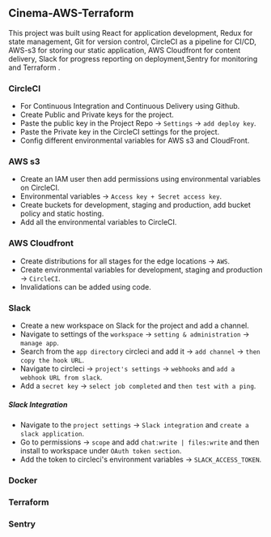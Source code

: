 ## Cinema-AWS-Terraform
This project was built using React for application development, Redux for state management, Git for version control, CircleCI as a pipeline for CI/CD, AWS-s3 for storing our static application, AWS Cloudfront for content delivery, Slack for progress reporting on deployment,Sentry for monitoring and Terraform .
### CircleCI
- For Continuous Integration and Continuous Delivery using Github.
- Create Public and Private keys for the project.
- Paste the public key in the Project Repo -> `Settings` -> `add deploy key`.
- Paste the Private key in the CircleCI settings for the project.
- Config different environmental variables for AWS s3 and CloudFront.

### AWS s3
- Create an IAM user then add permissions using environmental variables on CircleCI.
- Environmental variables -> `Access key + Secret access key`.
- Create buckets for development, staging and production, add bucket policy and static hosting.
- Add all the environmental variables to CircleCI.

### AWS Cloudfront
- Create distributions for all stages for the edge locations -> `AWS`.
- Create environmental variables for development, staging and production -> `CircleCI`.
- Invalidations can be added using code.

### Slack
- Create a new workspace on Slack for the project and add a channel.
- Navigate to settings of the `workspace` -> `setting & administration` -> `manage app`.
- Search from the `app directory` circleci and add it -> `add channel` -> `then copy the hook URL`.
- Navigate to circleci -> `project's settings` -> `webhooks` and `add a webhook URL from slack`.
- Add a `secret key` -> `select job completed` and `then test with a ping`.
##### Slack Integration
- Navigate to the `project settings` -> `Slack integration` and `create a slack application`.
- Go to permissions -> `scope` and add `chat:write | files:write` and then install to workspace under `OAuth token section`.
- Add the token to circleci's environment variables -> `SLACK_ACCESS_TOKEN`.

### Docker

### Terraform

### Sentry

